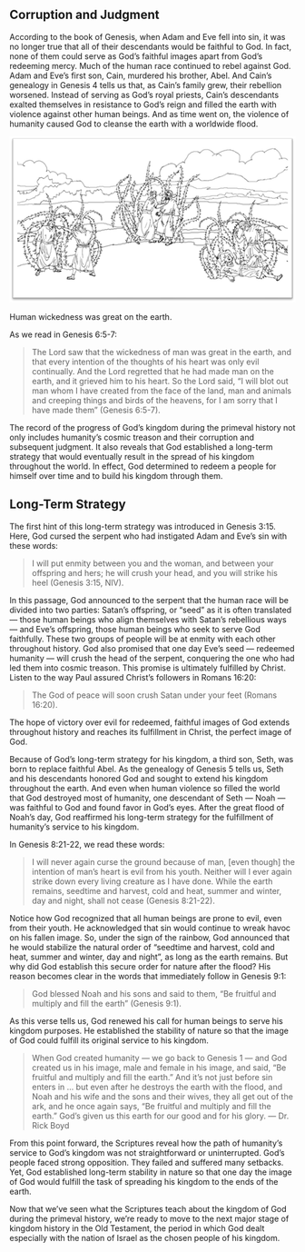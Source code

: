 ## Corruption and Judgment

According to the book of Genesis, when Adam and Eve fell into sin, it was no longer true that all of their descendants would be faithful to God. In fact, none of them could serve as God’s faithful images apart from God’s redeeming mercy. Much of the human race continued to rebel against God. Adam and Eve’s first son, Cain, murdered his brother, Abel. And Cain’s genealogy in Genesis 4 tells us that, as Cain’s family grew, their rebellion worsened. Instead of serving as God’s royal priests, Cain’s descendants exalted themselves in resistance to God’s reign and filled the earth with violence against other human beings. And as time went on, the violence of humanity caused God to cleanse the earth with a worldwide flood.

![1.1.2.m.pic05](https://github.com/thirdmill/images/raw/main/1.1.2.m.pic05.png)

Human wickedness was great on the earth.

As we read in Genesis 6:5-7:

> The Lord saw that the wickedness of man was great in the earth, and that every intention of the thoughts of his heart was only evil continually. And the Lord regretted that he had made man on the earth, and it grieved him to his heart. So the Lord said, “I will blot out man whom I have created from the face of the land, man and animals and creeping things and birds of the heavens, for I am sorry that I have made them” (Genesis 6:5-7).

The record of the progress of God’s kingdom during the primeval history not only includes humanity’s cosmic treason and their corruption and subsequent judgment. It also reveals that God established a long-term strategy that would eventually result in the spread of his kingdom throughout the world. In effect, God determined to redeem a people for himself over time and to build his kingdom through them.

## Long-Term Strategy

The first hint of this long-term strategy was introduced in Genesis 3:15. Here, God cursed the serpent who had instigated Adam and Eve’s sin with these words:

> I will put enmity between you and the woman, and between your offspring and hers; he will crush your head, and you will strike his heel (Genesis 3:15, NIV).

In this passage, God announced to the serpent that the human race will be divided into two parties: Satan’s offspring, or “seed” as it is often translated — those human beings who align themselves with Satan’s rebellious ways — and Eve’s offspring, those human beings who seek to serve God faithfully. These two groups of people will be at enmity with each other throughout history. God also promised that one day Eve’s seed — redeemed humanity — will crush the head of the serpent, conquering the one who had led them into cosmic treason. This promise is ultimately fulfilled by Christ. Listen to the way Paul assured Christ’s followers in Romans 16:20:

> The God of peace will soon crush Satan under your feet (Romans 16:20).

The hope of victory over evil for redeemed, faithful images of God extends throughout history and reaches its fulfillment in Christ, the perfect image of God.

Because of God’s long-term strategy for his kingdom, a third son, Seth, was born to replace faithful Abel. As the genealogy of Genesis 5 tells us, Seth and his descendants honored God and sought to extend his kingdom throughout the earth. And even when human violence so filled the world that God destroyed most of humanity, one descendant of Seth — Noah — was faithful to God and found favor in God’s eyes. After the great flood of Noah’s day, God reaffirmed his long-term strategy for the fulfillment of humanity’s service to his kingdom.

In Genesis 8:21-22, we read these words:

> I will never again curse the ground because of man, [even though] the intention of man’s heart is evil from his youth. Neither will I ever again strike down every living creature as I have done. While the earth remains, seedtime and harvest, cold and heat, summer and winter, day and night, shall not cease (Genesis 8:21-22).

Notice how God recognized that all human beings are prone to evil, even from their youth. He acknowledged that sin would continue to wreak havoc on his fallen image. So, under the sign of the rainbow, God announced that he would stabilize the natural order of “seedtime and harvest, cold and heat, summer and winter, day and night”, as long as the earth remains. But why did God establish this secure order for nature after the flood? His reason becomes clear in the words that immediately follow in Genesis 9:1:

> God blessed Noah and his sons and said to them, “Be fruitful and multiply and fill the earth” (Genesis 9:1).

As this verse tells us, God renewed his call for human beings to serve his kingdom purposes. He established the stability of nature so that the image of God could fulfill its original service to his kingdom. 

> When God created humanity — we go back to Genesis 1 — and God created us in his image, male and female in his image, and said, “Be fruitful and multiply and fill the earth.” And it’s not just before sin enters in … but even after he destroys the earth with the flood, and Noah and his wife and the sons and their wives, they all get out of the ark, and he once again says, “Be fruitful and multiply and fill the earth.” God’s given us this earth for our good and for his glory. — Dr. Rick Boyd

From this point forward, the Scriptures reveal how the path of humanity’s service to God’s kingdom was not straightforward or uninterrupted. God’s people faced strong opposition. They failed and suffered many setbacks. Yet, God established long-term stability in nature so that one day the image of God would fulfill the task of spreading his kingdom to the ends of the earth.

Now that we’ve seen what the Scriptures teach about the kingdom of God during the primeval history, we’re ready to move to the next major stage of kingdom history in the Old Testament, the period in which God dealt especially with the nation of Israel as the chosen people of his kingdom.
